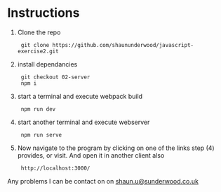 # Instructions
1. Clone the repo

        git clone https://github.com/shaununderwood/javascript-exercise2.git

2. install dependancies

        git checkout 02-server
        npm i

3. start a terminal and execute webpack build

        npm run dev

4. start another terminal and execute webserver

        npm run serve

5. Now navigate to the program by clicking on one of the links step (4) provides, or visit. And open it in another client also

        http://localhost:3000/

Any problems I can be contact on on shaun.u@sunderwood.co.uk
